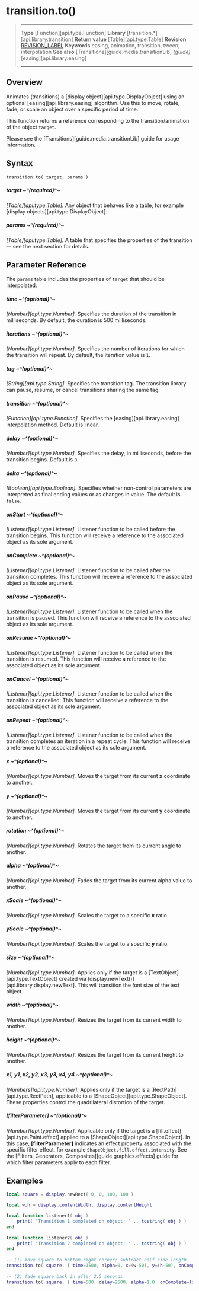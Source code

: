 # transition.to()

> --------------------- ------------------------------------------------------------------------------------------
> __Type__				[Function][api.type.Function]
> __Library__			[transition.*][api.library.transition]
> __Return value__		[Table][api.type.Table]
> __Revision__			[REVISION_LABEL](REVISION_URL)
> __Keywords__			easing, animation, transition, tween, interpolation
> __See also__			[Transitions][guide.media.transitionLib] _(guide)_
>						[easing][api.library.easing]
> --------------------- ------------------------------------------------------------------------------------------


## Overview

Animates (transitions) a [display object][api.type.DisplayObject] using an optional [easing][api.library.easing] algorithm. Use this to move, rotate, fade, or scale an object over a specific period of time.

This function returns a reference corresponding to the transition/animation of the object `target`.

Please see the [Transitions][guide.media.transitionLib] guide for usage information.


## Syntax

	transition.to( target, params )

##### target ~^(required)^~
_[Table][api.type.Table]._ Any object that behaves like a table, for example [display objects][api.type.DisplayObject].

##### params ~^(required)^~
_[Table][api.type.Table]._ A table that specifies the properties of the transition — see the next section for details.


## Parameter Reference

The `params` table includes the properties of `target` that should be interpolated.

##### time ~^(optional)^~
_[Number][api.type.Number]._ Specifies the duration of the transition in milliseconds. By default, the duration is 500 milliseconds.

##### iterations ~^(optional)^~
_[Number][api.type.Number]._ Specifies the number of iterations for which the transition will repeat. By default, the iteration value is `1`. 

##### tag ~^(optional)^~
_[String][api.type.String]._ Specifies the transition tag. The transition library can pause, resume, or cancel transitions sharing the same tag.

##### transition ~^(optional)^~
_[Function][api.type.Function]._ Specifies the [easing][api.library.easing] interpolation method. Default is linear.

##### delay ~^(optional)^~
_[Number][api.type.Number]._ Specifies the delay, in milliseconds, before the transition begins. Default is `0`.

##### delta ~^(optional)^~
_[Boolean][api.type.Boolean]._ Specifies whether non-control parameters are interpreted as final ending values or as changes in value. The default is `false`.

##### onStart ~^(optional)^~
_[Listener][api.type.Listener]._ Listener function to be called before the transition begins. This function will receive a reference to the associated object as its sole argument.

##### onComplete ~^(optional)^~
_[Listener][api.type.Listener]._ Listener function to be called after the transition completes. This function will receive a reference to the associated object as its sole argument.

##### onPause ~^(optional)^~
_[Listener][api.type.Listener]._ Listener function to be called when the transition is paused. This function will receive a reference to the associated object as its sole argument.

##### onResume ~^(optional)^~
_[Listener][api.type.Listener]._ Listener function to be called when the transition is resumed. This function will receive a reference to the associated object as its sole argument.

##### onCancel ~^(optional)^~
_[Listener][api.type.Listener]._ Listener function to be called when the transition is cancelled. This function will receive a reference to the associated object as its sole argument.

##### onRepeat ~^(optional)^~
_[Listener][api.type.Listener]._ Listener function to be called when the transition completes an iteration in a repeat cycle. This function will receive a reference to the associated object as its sole argument.

##### x ~^(optional)^~
_[Number][api.type.Number]._ Moves the target from its current __x__ coordinate to another.

##### y ~^(optional)^~
_[Number][api.type.Number]._ Moves the target from its current __y__ coordinate to another.

##### rotation ~^(optional)^~
_[Number][api.type.Number]._ Rotates the target from its current angle to another.

##### alpha ~^(optional)^~
_[Number][api.type.Number]._ Fades the target from its current alpha value to another.

##### xScale ~^(optional)^~
_[Number][api.type.Number]._ Scales the target to a specific __x__ ratio.

##### yScale ~^(optional)^~
_[Number][api.type.Number]._ Scales the target to a specific __y__ ratio.

##### size ~^(optional)^~
_[Number][api.type.Number]._ Applies only if the target is a [TextObject][api.type.TextObject] created via [display.newText()][api.library.display.newText]. This will transition the font size of the text object.

##### width ~^(optional)^~
_[Number][api.type.Number]._ Resizes the target from its current width to another.

##### height ~^(optional)^~
_[Number][api.type.Number]._ Resizes the target from its current height to another.

##### x1, y1, x2, y2, x3, y3, x4, y4 ~^(optional)^~
_[Numbers][api.type.Number]._ Applies only if the target is a [RectPath][api.type.RectPath], applicable to a [ShapeObject][api.type.ShapeObject]. These properties control the quadrilateral distortion of the target.

##### [filterParameter] ~^(optional)^~
_[Number][api.type.Number]._ Applicable only if the target is a [fill.effect][api.type.Paint.effect] applied to a [ShapeObject][api.type.ShapeObject]. In this case, __\[filterParameter\]__ indicates an effect property associated with the specific filter effect, for example `ShapeObject.fill.effect.intensity`. See the [Filters, Generators, Composites][guide.graphics.effects] guide for which filter parameters apply to each filter.


## Examples

``````lua
local square = display.newRect( 0, 0, 100, 100 )

local w,h = display.contentWidth, display.contentHeight

local function listener1( obj )
    print( "Transition 1 completed on object: " .. tostring( obj ) )
end
 
local function listener2( obj )
    print( "Transition 2 completed on object: " .. tostring( obj ) )
end
 
-- (1) move square to bottom right corner; subtract half side-length
transition.to( square, { time=1500, alpha=0, x=(w-50), y=(h-50), onComplete=listener1 } )
 
-- (2) fade square back in after 2.5 seconds
transition.to( square, { time=500, delay=2500, alpha=1.0, onComplete=listener2 } )
``````

